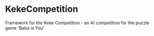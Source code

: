 # KekeCompetition
Framework for the Keke Competition - an AI competition for the puzzle game 'Baba is You'
